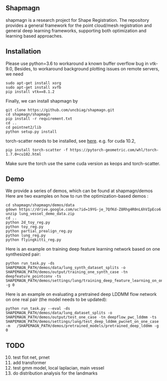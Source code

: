 ## Shapmagn

shapmagn is a research project for Shape Registration. The repository provides a general framework for the point cloud/mesh registration and general deep learning frameworks, supporting both optimization and learning
based approaches. 

## Installation

Please use python=3.6 to workaround a known buffer overflow bug in vtk-9.0,
Besides, to workaround background plotting issues on remote servers, we need 
```
sudo apt-get install xorg 
sudo apt-get install xvfb
pip install vtk==8.1.2

``` 

Finally, we can install shapmagn by
```
git clone https://github.com/uncbiag/shapmagn.git
cd shapmagn/shapmagn
pip install -r requirement.txt
cd ..
cd pointnet2/lib
python setup.py install
```
torch-scatter needs to be installed, see [here](https://github.com/rusty1s/pytorch_scatter).
e.g. for cuda 10.2, 
```
pip install torch-scatter -f https://pytorch-geometric.com/whl/torch-1.7.0+cu102.html
```

Make sure the torch use the same cuda version as keops and torch-scatter.

## Demo
We provide a series of demos, which can be found at shapmagn/demos
Here are two examples on how to run the optimization-based demos :

```
cd shapmagn/shapmagn/demos/data
gdown https://drive.google.com/uc?id=19YG-je_7QfKd-Z8Rhg4R0nL6hVIpEco6
unzip lung_vessel_demo_data.zip
cd ..
python 2d_toy_reg.py
python toy_reg.py
python partial_prealign_reg.py
python lung_reg.py
python flyingkitti_reg.py
```

Here is an example on training deep feature learning network based on one synthesized pair:
```
python run_task.py -ds SHAPEMAGN_PATH/demos/data/lung_synth_dataset_splits -o SHAPEMAGN_PATH/demos/output/training_one_synth_case -tn deepfeature_pointconv -ts SHAPEMAGN_PATH/demos/settings/lung/training_deep_feature_learning_on_one_case -g 0
```
Here is an example on evaluating a pretrained deep LDDMM flow network on one real pair (the model needs to be updated):

```
python run_task.py --eval -ds SHAPEMAGN_PATH/demos/data/lung_dataset_splits -o SHAPEMAGN_PATH/demos/output/test_one_case -tn deepflow_pwc_lddmm -ts SHAPEMAGN_PATH/demos/settings/lung/test_deep_lddmm_pwcnet_on_one_case  -m   /SHAPEMAGN_PATH/demos/pretrained_models/pretrained_deep_lddmm -g 0
```

## TODO
10. test flot net, prnet
14. add transformer
21. test gmm model, local laplacian, main vessel
23. do distribution analysis for the landmarks
